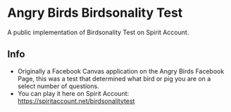 # Angry Birds Birdsonality Test
A public implementation of Birdsonality Test on Spirit Account.
## Info
- Originally a Facebook Canvas application on the Angry Birds Facebook Page, this was a test that determined what bird or pig you are on a select number of questions.
- You can play it here on Spirit Account: https://spiritaccount.net/birdsonalitytest
